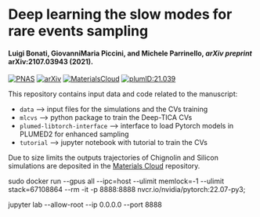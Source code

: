 # Deep learning the slow modes for rare events sampling
#### Luigi Bonati, GiovanniMaria Piccini, and Michele Parrinello, _arXiv preprint_ arXiv:2107.03943 (2021).

[![PNAS](https://img.shields.io/badge/PNAS-2021_118_(44)-blue)](https://doi.org/10.1073/pnas.2113533118)
[![arXiv](https://img.shields.io/badge/arXiv-2107.03943-critical)](https://arxiv.org/abs/2107.03943)
[![MaterialsCloud](https://img.shields.io/badge/MaterialsCloud-10.24435-lightgrey)](https://doi.org/10.24435/materialscloud:3g-9x)
[![plumID:21.039](https://www.plumed-nest.org/eggs/21/039/badge.svg)](https://www.plumed-nest.org/eggs/21/039/)

This repository contains input data and code related to the manuscript:

* `data` --> input files for the simulations and the CVs training
* `mlcvs` --> python package to train the Deep-TICA CVs
* `plumed-libtorch-interface` --> interface to load Pytorch models in PLUMED2 for enhanced sampling
* `tutorial` --> jupyter notebook with tutorial to train the CVs

Due to size limits the outputs trajectories of Chignolin and Silicon simulations are deposited in the [Materials Cloud](https://doi.org/10.24435/materialscloud:3g-9x) repository.

sudo docker run --gpus all --ipc=host --ulimit memlock=-1 --ulimit stack=67108864 --rm -it -p 8888:8888  nvcr.io/nvidia/pytorch:22.07-py3;

jupyter lab --allow-root --ip 0.0.0.0 --port 8888
